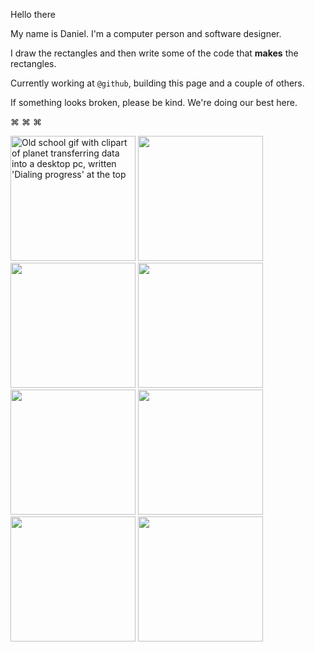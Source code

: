 Hello there

My name is Daniel. I'm a computer person and software designer.

I draw the rectangles and then write some of the code that **makes** the rectangles.

Currently working at `@github`, building this page and a couple of others. 

If something looks broken, please be kind. We're doing our best here.

⌘ ⌘ ⌘ 

<img src="https://github.com/user-attachments/assets/2f1e9791-fe39-423d-8a58-ffc1caeca4ed" alt="Old school gif with clipart of planet transferring data into a desktop pc, written 'Dialing progress' at the top" width="200" height="auto">
<img src="https://github.com/user-attachments/assets/2f1e9791-fe39-423d-8a58-ffc1caeca4ed" alt=" " width="200" height="auto">
<img src="https://github.com/user-attachments/assets/2f1e9791-fe39-423d-8a58-ffc1caeca4ed" alt=" " width="200" height="auto">
<img src="https://github.com/user-attachments/assets/2f1e9791-fe39-423d-8a58-ffc1caeca4ed" alt=" " width="200" height="auto">
<img src="https://github.com/user-attachments/assets/2f1e9791-fe39-423d-8a58-ffc1caeca4ed" alt=" " width="200" height="auto">
<img src="https://github.com/user-attachments/assets/2f1e9791-fe39-423d-8a58-ffc1caeca4ed" alt=" " width="200" height="auto">
<img src="https://github.com/user-attachments/assets/2f1e9791-fe39-423d-8a58-ffc1caeca4ed" alt=" " width="200" height="auto">
<img src="https://github.com/user-attachments/assets/2f1e9791-fe39-423d-8a58-ffc1caeca4ed" alt=" " width="200" height="auto">
